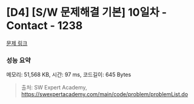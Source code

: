 # [D4] [S/W 문제해결 기본] 10일차 - Contact - 1238 

[문제 링크](https://swexpertacademy.com/main/code/problem/problemDetail.do?contestProbId=AV15B1cKAKwCFAYD) 

### 성능 요약

메모리: 51,568 KB, 시간: 97 ms, 코드길이: 645 Bytes



> 출처: SW Expert Academy, https://swexpertacademy.com/main/code/problem/problemList.do